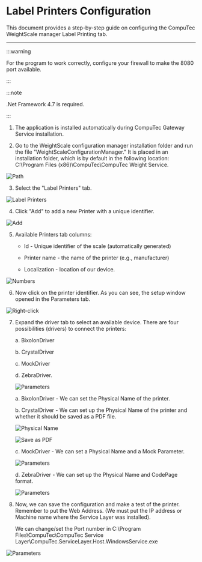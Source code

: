 # Label Printers Configuration

This document provides a step-by-step guide on configuring the CompuTec WeightScale manager Label Printing tab.

---

:::warning

For the program to work correctly, configure your firewall to make the 8080 port available.

:::

:::note

.Net Framework 4.7 is required.

:::

1. The application is installed automatically during CompuTec Gateway Service installation.

2. Go to the WeightScale configuration manager installation folder and run the file "WeightScaleConfigurationManager." 
    It is placed in an installation folder, which is by default in the following location: C:\Program Files (x86)\CompuTec\CompuTec Weight Service\.

![Path](./media/lab1.png)

3. Select the "Label Printers" tab.

![Label Printers](./media/lab2.png)

4. Click "Add" to add a new Printer with a unique identifier.

![Add](./media/lab3.png)

5. Available Printers tab columns:

    - Id - Unique identifier of the scale (automatically generated)

    - Printer name - the name of the printer (e.g., manufacturer)

    - Localization - location of our device.

![Numbers](./media/lab4.png)

6. Now click on the printer identifier. As you can see, the setup window opened in the Parameters tab.

  ![Right-click](./media/lab5.png)

7. Expand the driver tab to select an available device. There are four possibilities (drivers) to connect the printers:
   
    a. BixolonDriver

    b. CrystalDriver

    c. MockDriver

    d. ZebraDriver.

    ![Parameters](./media/lab6.png)

    a. BixolonDriver - We can set the Physical Name of the printer.

    b. CrystalDriver - We can set up the Physical Name of the printer and whether it should be saved as a PDF file.

    ![Physical Name](./media/lab7.png)

    ![Save as PDF](./media/lab8.png)

    c. MockDriver - We can set a Physical Name and a Mock Parameter.

    ![Parameters](./media/lab9)

    d. ZebraDriver - We can set up the Physical Name and CodePage format.

    ![Parameters](./media/lab10.png)

8. Now, we can save the configuration and make a test of the printer. Remember to put the Web Address. (We must put the IP address or Machine name where the Service Layer was installed).

    We can change/set the Port number in C:\Program Files\CompuTec\CompuTec Service Layer\CompuTec.ServiceLayer.Host.WindowsService.exe

![Parameters](./media/lab11.png)

